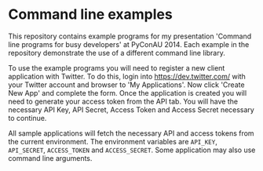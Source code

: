 Command line examples
=====================

This repository contains example programs for my presentation 'Command line
programs for busy developers' at PyConAU 2014. Each example in the repository
demonstrate the use of a different command line library.

To use the example programs you will need to register a new client application
with Twitter. To do this, login into https://dev.twitter.com/ with your Twitter
account and browser to 'My Applications'. Now click 'Create New App' and
complete the form. Once the application is created you will need to generate
your access token from the API tab. You will have the necessary API Key, API
Secret, Access Token and Access Secret necessary to continue.

All sample applications will fetch the necessary API and access tokens from the
current environment. The environment variables are ``API_KEY``,
``API_SECRET``, ``ACCESS_TOKEN`` and ``ACCESS_SECRET``. Some application may
also use command line arguments.
